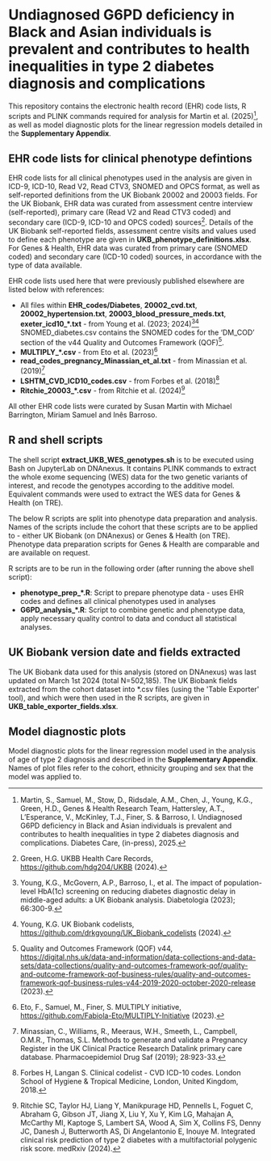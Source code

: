 # Undiagnosed G6PD deficiency in Black and Asian individuals is prevalent and contributes to health inequalities in type 2 diabetes diagnosis and complications

This repository contains the electronic health record (EHR) code lists, R scripts and PLINK commands required for analysis for Martin et al. (2025)[^1], as well as model diagnostic plots for the linear regression models detailed in the **Supplementary Appendix**.

[^1]: Martin, S., Samuel, M., Stow, D., Ridsdale, A.M., Chen, J., Young, K.G., Green, H.D., Genes & Health Research Team, Hattersley, A.T., L’Esperance, V., McKinley, T.J., Finer, S. & Barroso, I. Undiagnosed G6PD deficiency in Black and Asian individuals is prevalent and contributes to health inequalities in type 2 diabetes diagnosis and complications. Diabetes Care, (in-press), 2025.

## EHR code lists for clinical phenotype defintions
EHR code lists for all clinical phenotypes used in the analysis are given in ICD-9, ICD-10, Read V2, Read CTV3, SNOMED and OPCS format, as well as self-reported definitions from the UK Biobank 20002 and 20003 fields. For the UK Biobank, EHR data was curated from assessment centre interview (self-reported), primary care (Read V2 and Read CTV3 coded) and secondary care (ICD-9, ICD-10 and OPCS coded) sources[^2]. Details of the UK Biobank self-reported fields, assessment centre visits and values used to define each phenotype are given in **UKB_phenotype_definitions.xlsx**. For Genes & Health, EHR data was curated from primary care (SNOMED coded) and secondary care (ICD-10 coded) sources, in accordance with the type of data available.

[^2]: Green, H.G. UKBB Health Care Records, <https://github.com/hdg204/UKBB> (2024).

EHR code lists used here that were previously published elsewhere are listed below with references:
- All files within **EHR_codes/Diabetes**, **20002_cvd.txt**, **20002_hypertension.txt**, **20003_blood_pressure_meds.txt**, **exeter_icd10_*.txt** - from Young et al. (2023; 2024)[^3][^4] SNOMED_diabetes.csv contains the SNOMED codes for the ‘DM_COD’ section of the v44 Quality and Outcomes Framework (QOF)[^5].
- **MULTIPLY_*.csv** - from Eto et al. (2023)[^6]
- **read_codes_pregnancy_Minassian_et_al.txt** - from Minassian et al. (2019)[^7]
- **LSHTM_CVD_ICD10_codes.csv** - from Forbes et al. (2018)[^8]
- **Ritchie_20003_*.csv** - from Ritchie et al. (2024)[^9]

[^3]: Young, K.G., McGovern, A.P., Barroso, I., et al. The impact of population-level HbA(1c) screening on reducing diabetes diagnostic delay in middle-aged adults: a UK Biobank analysis. Diabetologia (2023); 66:300-9.
[^4]: Young, K.G. UK Biobank codelists, <https://github.com/drkgyoung/UK_Biobank_codelists> (2024).
[^5]: Quality and Outcomes Framework (QOF) v44, <https://digital.nhs.uk/data-and-information/data-collections-and-data-sets/data-collections/quality-and-outcomes-framework-qof/quality-and-outcome-framework-qof-business-rules/quality-and-outcomes-framework-qof-business-rules-v44-2019-2020-october-2020-release> (2023).
[^6]: Eto, F., Samuel, M., Finer, S. MULTIPLY initiative, <https://github.com/Fabiola-Eto/MULTIPLY-Initiative> (2023).
[^7]: Minassian, C., Williams, R., Meeraus, W.H., Smeeth, L., Campbell, O.M.R., Thomas, S.L. Methods to generate and validate a Pregnancy Register in the UK Clinical Practice Research Datalink primary care database. Pharmacoepidemiol Drug Saf (2019); 28:923-33.
[^8]: Forbes H, Langan S. Clinical codelist - CVD ICD-10 codes. London School of Hygiene & Tropical Medicine, London, United Kingdom, 2018.
[^9]: Ritchie SC, Taylor HJ, Liang Y, Manikpurage HD, Pennells L, Foguet C, Abraham G, Gibson JT, Jiang X, Liu Y, Xu Y, Kim LG, Mahajan A, McCarthy MI, Kaptoge S, Lambert SA, Wood A, Sim X, Collins FS, Denny JC, Danesh J, Butterworth AS, Di Angelantonio E, Inouye M. Integrated clinical risk prediction of type 2 diabetes with a multifactorial polygenic risk score. medRxiv (2024).

All other EHR code lists were curated by Susan Martin with Michael Barrington, Miriam Samuel and Inês Barroso.

## R and shell scripts

The shell script **extract_UKB_WES_genotypes.sh** is to be executed using Bash on JupyterLab on DNAnexus. It contains PLINK commands to extract the whole exome sequencing (WES) data for the two genetic variants of interest, and recode the genotypes according to the additive model. Equivalent commands were used to extract the WES data for Genes & Health (on TRE).

The below R scripts are split into phenotype data preparation and analysis. Names of the scripts include the cohort that these scripts are to be applied to - either UK Biobank (on DNAnexus) or Genes & Health (on TRE). Phenotype data preparation scripts for Genes & Health are comparable and are available on request.

R scripts are to be run in the following order (after running the above shell script):
- **phenotype_prep_*.R**: Script to prepare phenotype data - uses EHR codes and defines all clinical phenotypes used in analyses
- **G6PD_analysis_*.R**: Script to combine genetic and phenotype data, apply necessary quality control to data and conduct all statistical analyses.

## UK Biobank version date and fields extracted
The UK Biobank data used for this analysis (stored on DNAnexus) was last updated on March 1st 2024 (total N=502,185). The UK Biobank fields extracted from the cohort dataset into *.csv files (using the 'Table Exporter' tool), and which were then used in the R scripts, are given in **UKB_table_exporter_fields.xlsx**.

## Model diagnostic plots
Model diagnostic plots for the linear regression model used in the analysis of age of type 2 diagnosis and described in the **Supplementary Appendix**. Names of plot files refer to the cohort, ethnicity grouping and sex that the model was applied to.
